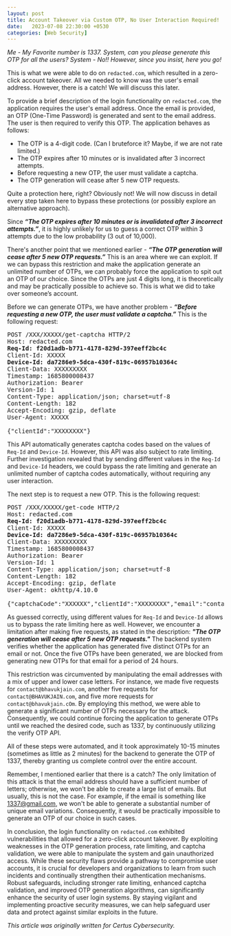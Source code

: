 ```yaml
---
layout: post
title: Account Takeover via Custom OTP, No User Interaction Required!
date:   2023-07-08 22:30:00 +0530
categories: [Web Security]
---
```



*Me - My Favorite number is 1337. System, can you please generate this OTP for all the users? 
System - No!! However, since you insist, here you go!*

This is what we were able to do on `redacted.com`, which resulted in a zero-click account takeover. All we needed to know was the user's email address. However, there is a catch! We will discuss this later. 

To provide a brief description of the login functionality on `redacted.com`, the application requires the user's email address. Once the email is provided, an OTP (One-Time Password) is generated and sent to the email address. The user is then required to verify this OTP. The application behaves as follows:

- The OTP is a 4-digit code. (Can I bruteforce it? Maybe, if we are not rate limited.)
- The OTP expires after 10 minutes or is invalidated after 3 incorrect attempts.
- Before requesting a new OTP, the user must validate a captcha.
- The OTP generation will cease after 5 new OTP requests.

Quite a protection here, right? Obviously not! We will now discuss in detail every step taken here to bypass these protections (or possibly explore an alternative approach).

Since ***“The OTP expires after 10 minutes or is invalidated after 3 incorrect attempts.”***, it is highly unlikely for us to guess a correct OTP within 3 attempts due to the low probability (3 out of 10,000).

There's another point that we mentioned earlier - ***“The OTP generation will cease after 5 new OTP requests.”*** This is an area where we can exploit. If we can bypass this restriction and make the application generate an unlimited number of OTPs, we can probably force the application to spit out an OTP of our choice. Since the OTPs are just 4 digits long, it is theoretically and may be practically possible to achieve so. This is what we did to take over someone’s account.

Before we can generate OTPs, we have another problem - ***“Before requesting a new OTP, the user must validate a captcha.”*** This is the following request:

<pre>
POST /XXX/XXXXX/get-captcha HTTP/2
Host: redacted.com
<b>Req-Id: f20d1adb-b771-4178-829d-397eeff2bc4c</b>
Client-Id: XXXXX
<b>Device-Id: da7286e9-5dca-430f-819c-06957b10364c</b>
Client-Data: XXXXXXXXX
Timestamp: 1685800008437
Authorization: Bearer
Version-Id: 1
Content-Type: application/json; charset=utf-8
Content-Length: 182
Accept-Encoding: gzip, deflate
User-Agent: XXXXX

{"clientId":"XXXXXXXX"}
</pre>

This API automatically generates captcha codes based on the values of `Req-Id` and `Device-Id`. However, this API was also subject to rate limiting. Further investigation revealed that by sending different values in the `Req-Id` and `Device-Id` headers, we could bypass the rate limiting and generate an unlimited number of captcha codes automatically, without requiring any user interaction.


The next step is to request a new OTP. This is the following request:

<pre>
POST /XXX/XXXXX/get-code HTTP/2
Host: redacted.com
<b>Req-Id: f20d1adb-b771-4178-829d-397eeff2bc4c</b>
Client-Id: XXXXX
<b>Device-Id: da7286e9-5dca-430f-819c-06957b10364c</b>
Client-Data: XXXXXXXXX
Timestamp: 1685800008437
Authorization: Bearer
Version-Id: 1
Content-Type: application/json; charset=utf-8
Content-Length: 182
Accept-Encoding: gzip, deflate
User-Agent: okhttp/4.10.0

{"captchaCode":"XXXXXX","clientId":"XXXXXXXX","email":"contact@bhavukjain.com"}
</pre>

As guessed correctly, using different values for `Req-Id` and `Device-Id` allows us to bypass the rate limiting here as well. However, we encounter a limitation after making five requests, as stated in the description: ***"The OTP generation will cease after 5 new OTP requests."*** The backend system verifies whether the application has generated five distinct OTPs for an email or not. Once the five OTPs have been generated, we are blocked from generating new OTPs for that email for a period of 24 hours.

This restriction was circumvented by manipulating the email addresses with a mix of upper and lower case letters. For instance, we made five requests for `contact@bhavukjain.com`, another five requests for `contact@BHAVUKJAIN.com`, and five more requests for `contact@bhavukjain.cOm`. By employing this method, we were able to generate a significant number of OTPs necessary for the attack. Consequently, we could continue forcing the application to generate OTPs until we reached the desired code, such as 1337, by continuously utilizing the verify OTP API.

All of these steps were automated, and it took approximately 10-15 minutes (sometimes as little as 2 minutes) for the backend to generate the OTP of 1337, thereby granting us complete control over the entire account.

Remember, I mentioned earlier that there is a catch? The only limitation of this attack is that the email address should have a sufficient number of letters; otherwise, we won't be able to create a large list of emails. But usually, this is not the case. For example, if the email is something like 1337@gmail.com, we won't be able to generate a substantial number of unique email variations. Consequently, it would be practically impossible to generate an OTP of our choice in such cases.

In conclusion, the login functionality on `redacted.com` exhibited vulnerabilities that allowed for a zero-click account takeover. By exploiting weaknesses in the OTP generation process, rate limiting, and captcha validation, we were able to manipulate the system and gain unauthorized access. While these security flaws provide a pathway to compromise user accounts, it is crucial for developers and organizations to learn from such incidents and continually strengthen their authentication mechanisms. Robust safeguards, including stronger rate limiting, enhanced captcha validation, and improved OTP generation algorithms, can significantly enhance the security of user login systems. By staying vigilant and implementing proactive security measures, we can help safeguard user data and protect against similar exploits in the future.



*This article was originally written for Certus Cybersecurity.*
